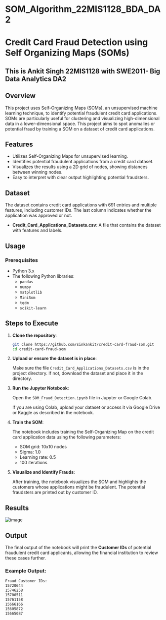 # SOM_Algorithm_22MIS1128_BDA_DA2
# Credit Card Fraud Detection using Self Organizing Maps (SOMs)

## This is Ankit Singh 22MIS1128 with SWE2011- Big Data Analytics DA2

## Overview

This project uses Self-Organizing Maps (SOMs), an unsupervised machine learning technique, to identify potential fraudulent credit card applications. SOMs are particularly useful for clustering and visualizing high-dimensional data in a lower-dimensional space. This project aims to spot anomalies or potential fraud by training a SOM on a dataset of credit card applications.

## Features

- Utilizes Self-Organizing Maps for unsupervised learning.
- Identifies potential fraudulent applications from a credit card dataset.
- Visualizes the results using a 2D grid of nodes, showing distances between winning nodes.
- Easy to interpret with clear output highlighting potential fraudsters.
  
## Dataset

The dataset contains credit card applications with 691 entries and multiple features, including customer IDs. The last column indicates whether the application was approved or not.

- **Credit_Card_Applications_Datasets.csv**: A file that contains the dataset with features and labels.

## Usage

### Prerequisites

- Python 3.x
- The following Python libraries:
  - `pandas`
  - `numpy`
  - `matplotlib`
  - `MiniSom`
  - `tqdm`
  - `scikit-learn`


## Steps to Execute

1. **Clone the repository**:

    ```bash
    git clone https://github.com/sinkankit/credit-card-fraud-som.git
    cd credit-card-fraud-som
    ```

2. **Upload or ensure the dataset is in place**:

    Make sure the file `Credit_Card_Applications_Datasets.csv` is in the project directory. If not, download the dataset and place it in the directory.

3. **Run the Jupyter Notebook**:

    Open the `SOM_Fraud_Detection.ipynb` file in Jupyter or Google Colab.

    If you are using Colab, upload your dataset or access it via Google Drive or Kaggle as described in the notebook.

4. **Train the SOM**:

    The notebook includes training the Self-Organizing Map on the credit card application data using the following parameters:
    - SOM grid: 10x10 nodes
    - Sigma: 1.0
    - Learning rate: 0.5
    - 100 iterations

5. **Visualize and Identify Frauds**:

    After training, the notebook visualizes the SOM and highlights the customers whose applications might be fraudulent. The potential fraudsters are printed out by customer ID.

## Results

![image]("https://github.com/SinkAnkit/SOM_Algorithm_22MIS1128_BDA_DA2/blob/main/som_grid.png")

## Output

The final output of the notebook will print the **Customer IDs** of potential fraudulent credit card applicants, allowing the financial institution to review these cases further.

### Example Output:

```bash
Fraud Customer IDs:
15720644
15746258
15700511
15761158
15666166
15605872
15665087

